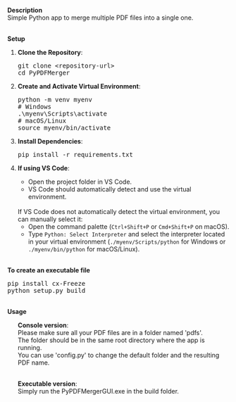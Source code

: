 <b>Description</b></br>
Simple Python app to merge multiple PDF files into a single one.

</br><b>Setup</b></br>

1. <b>Clone the Repository</b>:
   <pre>
   git clone &lt;repository-url&gt;
   cd PyPDFMerger
   </pre>

2. <b>Create and Activate Virtual Environment</b>:
   <pre>
   python -m venv myenv
   # Windows
   .\myenv\Scripts\activate
   # macOS/Linux
   source myenv/bin/activate
   </pre>

3. <b>Install Dependencies</b>:
   <pre>pip install -r requirements.txt</pre>

4. <b>If using VS Code</b>:
   <ul>
     <li>Open the project folder in VS Code.</li>
     <li>VS Code should automatically detect and use the virtual environment.</li>
   </ul>
   </br>
     If VS Code does not automatically detect the virtual environment, you can manually select it:
     <ul>
       <li>Open the command palette (<code>Ctrl+Shift+P</code> or <code>Cmd+Shift+P</code> on macOS).</li>
       <li>Type <code>Python: Select Interpreter</code> and select the interpreter located in your virtual environment (<code>./myenv/Scripts/python</code> for Windows or <code>./myenv/bin/python</code> for macOS/Linux).</li>
     </ul>

</br><b>To create an executable file</b></br>
<pre>
pip install cx-Freeze
python setup.py build
</pre>

</br><b>Usage</b></br>
<ul>
   <b>Console version</b>:</br>
   Please make sure all your PDF files are in a folder named 'pdfs'.</br>
   The folder should be in the same root directory where the app is running.</br>
   You can use 'config.py' to change the default folder and the resulting PDF name.</br>
   
   </br><b>Executable version</b>:</br>
   Simply run the PyPDFMergerGUI.exe in the build folder.
</ul>
